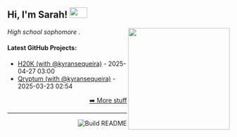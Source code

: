 <h2>Hi, I'm Sarah! <img src="https://i.pinimg.com/originals/71/23/2f/71232f86001b7ff8fd86911883a02f2b.gif" height="24" width="40" /></h2>
<img align='right' src="https://i.pinimg.com/originals/c2/68/e0/c268e04a9c9b9b3e8f797babbe0b7344.gif" width="230" />
<p><em>High school sophomore</a> . </em>

<h4> Latest GitHub Projects: </h4>

  - [H20K (with @kyransequeira)](https://devpost.com/software/h20k) - 2025-04-27 03:00
  - [Qryptum (with @kyransequeira)](https://devpost.com/software/qryptum) - 2025-03-23 02:54

<p align="right"><a href="https://github.com/dsk247?tab=repositories">➡️ More stuff</a></p>
<p align="right">
</p>

-----
<a href="https://github.com/dsk247/dsk247/actions">
<img align="right" alt="Build README" src="https://github.com/RaoHai/RaoHai/workflows/yuque/badge.svg?branch=master" />
</a>
<a  ![blinkiesCafe-0L](https://github.com/user-attachments/assets/8307e157-9158-4aef-a202-c4706e238767)
</a>
